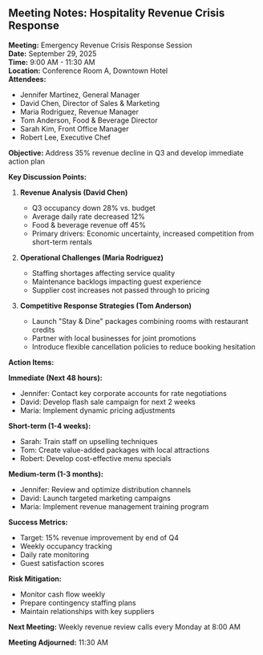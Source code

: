 ## Meeting Notes: Hospitality Revenue Crisis Response

**Meeting:** Emergency Revenue Crisis Response Session  
**Date:** September 29, 2025  
**Time:** 9:00 AM - 11:30 AM  
**Location:** Conference Room A, Downtown Hotel  
**Attendees:**  
- Jennifer Martinez, General Manager  
- David Chen, Director of Sales & Marketing  
- Maria Rodriguez, Revenue Manager  
- Tom Anderson, Food & Beverage Director  
- Sarah Kim, Front Office Manager  
- Robert Lee, Executive Chef  

**Objective:** Address 35% revenue decline in Q3 and develop immediate action plan  

**Key Discussion Points:**  

1. **Revenue Analysis (David Chen)**  
   - Q3 occupancy down 28% vs. budget  
   - Average daily rate decreased 12%  
   - Food & beverage revenue off 45%  
   - Primary drivers: Economic uncertainty, increased competition from short-term rentals  

2. **Operational Challenges (Maria Rodriguez)**  
   - Staffing shortages affecting service quality  
   - Maintenance backlogs impacting guest experience  
   - Supplier cost increases not passed through to pricing  

3. **Competitive Response Strategies (Tom Anderson)**  
   - Launch "Stay & Dine" packages combining rooms with restaurant credits  
   - Partner with local businesses for joint promotions  
   - Introduce flexible cancellation policies to reduce booking hesitation  

**Action Items:**  

**Immediate (Next 48 hours):**  
- Jennifer: Contact key corporate accounts for rate negotiations  
- David: Develop flash sale campaign for next 2 weeks  
- Maria: Implement dynamic pricing adjustments  

**Short-term (1-4 weeks):**  
- Sarah: Train staff on upselling techniques  
- Tom: Create value-added packages with local attractions  
- Robert: Develop cost-effective menu specials  

**Medium-term (1-3 months):**  
- Jennifer: Review and optimize distribution channels  
- David: Launch targeted marketing campaigns  
- Maria: Implement revenue management training program  

**Success Metrics:**  
- Target: 15% revenue improvement by end of Q4  
- Weekly occupancy tracking  
- Daily rate monitoring  
- Guest satisfaction scores  

**Risk Mitigation:**  
- Monitor cash flow weekly  
- Prepare contingency staffing plans  
- Maintain relationships with key suppliers  

**Next Meeting:** Weekly revenue review calls every Monday at 8:00 AM  

**Meeting Adjourned:** 11:30 AM